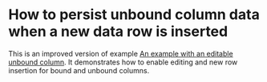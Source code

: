 # How to persist unbound column data when a new data row is inserted


<p>This is an improved version of example <a href="https://www.devexpress.com/Support/Center/p/E330">An example with an editable unbound column</a>. It demonstrates how to enable editing and new row insertion for bound and unbound columns.</p>

<br/>


